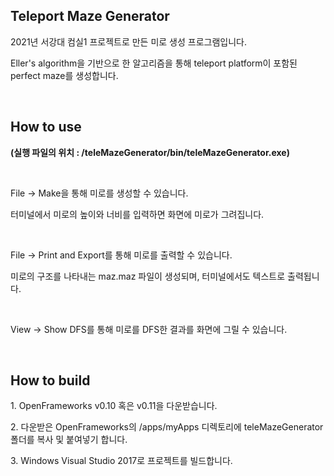 ## Teleport Maze Generator
2021년 서강대 컴실1 프로젝트로 만든 미로 생성 프로그램입니다.

Eller's algorithm을 기반으로 한 알고리즘을 통해 teleport platform이 포함된 perfect maze를 생성합니다.

<br />

## How to use
**(실행 파일의 위치 : /teleMazeGenerator/bin/teleMazeGenerator.exe)**

<br />

File -> Make을 통해 미로를 생성할 수 있습니다.

터미널에서 미로의 높이와 너비를 입력하면 화면에 미로가 그려집니다.

<br />

File -> Print and Export를 통해 미로를 출력할 수 있습니다.

미로의 구조를 나타내는 maz.maz 파일이 생성되며, 터미널에서도 텍스트로 출력됩니다.

<br />

View -> Show DFS를 통해 미로를 DFS한 결과를 화면에 그릴 수 있습니다.

<br />

## How to build
1\. OpenFrameworks v0.10 혹은 v0.11을 다운받습니다.

2\. 다운받은 OpenFrameworks의 /apps/myApps 디렉토리에 teleMazeGenerator 폴더를 복사 및 붙여넣기 합니다.

3\. Windows Visual Studio 2017로 프로젝트를 빌드합니다.  

